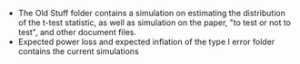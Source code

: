 - The Old Stuff folder contains a simulation on estimating the distribution of the t-test statistic, as well as simulation on the paper, "to test or not to test", and other document files.
- Expected power loss and expected inflation of the type I error folder contains the current simulations
